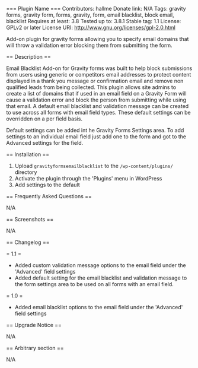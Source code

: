 === Plugin Name ===
Contributors: hallme
Donate link: N/A
Tags: gravity forms, gravity form, forms, gravity, form, email blacklist, block email, blacklist
Requires at least: 3.8
Tested up to: 3.8.1
Stable tag: 1.1
License: GPLv2 or later
License URI: http://www.gnu.org/licenses/gpl-2.0.html

Add-on plugin for gravity forms allowing you to specify email domains that will throw a validation error blocking them from submitting the form.

== Description ==

Email Blacklist Add-on for Gravity forms was built to help block submissions from users using generic or competitors email addresses to protect content displayed in a thank you message or confirmation email and remove non qualified leads from being collected. This plugin allows site admins to create a list of domains that if used in an email field on a Gravity Form will cause a validation error and block the person from submitting while using that email. A default email blacklist and validation message can be created to use across all forms with email field types. These default settings can be overridden on a per field basis.

Default settings can be added int he Gravity Forms Settings area. To add settings to an individual email field just add one to the form and got to the Advanced settings for the field.

== Installation ==

1. Upload `gravityformsemailblacklist` to the `/wp-content/plugins/` directory
2. Activate the plugin through the 'Plugins' menu in WordPress
3. Add settings to the default

== Frequently Asked Questions ==

N/A

== Screenshots ==

N/A

== Changelog ==

= 1.1 =
* Added custom validation message options to the email field under the 'Advanced' field settings
* Added default setting for the email blacklist and validation message to the form settings area to be used on all forms with an email field.

= 1.0 =
* Added email blacklist options to the email field under the 'Advanced' field settings

== Upgrade Notice ==

N/A

== Arbitrary section ==

N/A